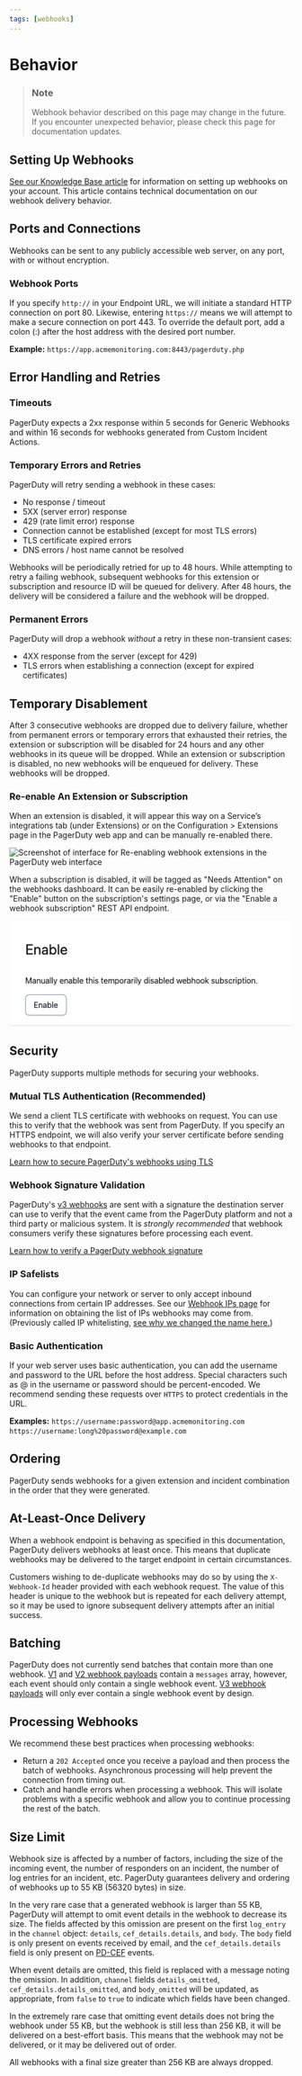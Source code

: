 ```yaml
---
tags: [webhooks]
---
```


# Behavior

<!-- theme: warning -->
> ### Note
> Webhook behavior described on this page may change in the future. If you encounter unexpected behavior, please check this page for documentation updates.

## Setting Up Webhooks

[See our Knowledge Base article](https://support.pagerduty.com/docs/webhooks) for information on setting up webhooks on your account. This article contains technical documentation on our webhook delivery behavior.

## Ports and Connections

Webhooks can be sent to any publicly accessible web server, on any port, with or without encryption.

### Webhook Ports

If you specify `http://` in your Endpoint URL, we will initiate a standard HTTP connection on port 80. Likewise, entering `https://` means we will attempt to make a secure connection on port 443. To override the default port, add a colon (:) after the host address with the desired port number.

**Example:** `https://app.acmemonitoring.com:8443/pagerduty.php`

## Error Handling and Retries

### Timeouts

PagerDuty expects a 2xx response within 5 seconds for Generic Webhooks and within 16 seconds for webhooks generated from Custom Incident Actions.

### Temporary Errors and Retries

PagerDuty will retry sending a webhook in these cases:
  * No response / timeout
  * 5XX (server error) response
  * 429 (rate limit error) response
  * Connection cannot be established (except for most TLS errors)
  * TLS certificate expired errors
  * DNS errors / host name cannot be resolved

Webhooks will be periodically retried for up to 48 hours. While attempting to retry a failing webhook, subsequent webhooks for this extension or subscription and resource ID will be queued for delivery. After 48 hours, the delivery will be considered a failure and the webhook will be dropped.

### Permanent Errors

PagerDuty will drop a webhook *without* a retry in these non-transient cases:
  * 4XX response from the server (except for 429)
  * TLS errors when establishing a connection (except for expired certificates)

## Temporary Disablement

After 3 consecutive webhooks are dropped due to delivery failure, whether from permanent errors or temporary errors that exhausted their retries, the extension or subscription will be disabled for 24 hours and any other webhooks in its queue will be dropped. While an extension or subscription is disabled, no new webhooks will be enqueued for delivery. These webhooks will be dropped.

### Re-enable An Extension or Subscription

When an extension is disabled, it will appear this way on a Service’s integrations tab (under Extensions) or on the Configuration > Extensions page in the PagerDuty web app and can be manually re-enabled there.

![Screenshot of interface for Re-enabling webhook extensions in the PagerDuty web interface](../../assets/images/webhook-disabled.jpg)

When a subscription is disabled, it will be tagged as "Needs Attention" on the webhooks dashboard. It can be easily re-enabled by clicking the "Enable" button on the subscription's settings page, or via the "Enable a webhook subscription" REST API endpoint.

![Screenshot of interface for Re-enabling webhook subscriptions in the PagerDuty web interface](../../assets/images/webhook-subscription-disabled.png)

## Security

PagerDuty supports multiple methods for securing your webhooks.

### Mutual TLS Authentication (Recommended)

We send a client TLS certificate with webhooks on request. You can use this to verify that the webhook was sent from PagerDuty. If you specify an HTTPS endpoint, we will also verify your server certificate before sending webhooks to that endpoint.
<br/>

[Learn how to secure PagerDuty's webhooks using TLS](../../docs/webhooks/03-Mutual-TLS.md)

### Webhook Signature Validation

PagerDuty's [v3 webhooks](../../docs/webhooks/01-Overview.md) are sent with a signature the destination server can use to verify that the event came from the PagerDuty platform and not a third party or malicious system.  It is _strongly recommended_ that webhook consumers verify these signatures before processing each event.
<br/>

[Learn how to verify a PagerDuty webhook signature](../../docs/webhooks/04-Signatures.md)

### IP Safelists

You can configure your network or server to only accept inbound connections from certain IP addresses. See our [Webhook IPs page](../../docs/webhooks/11-Webhook-IPs.md) for information on obtaining the list of IPs webhooks may come from.  (Previously called IP whitelisting, [see why we changed the name here.](https://twitter.com/secnerdette/status/898314208097427457))

### Basic Authentication

If your web server uses basic authentication, you can add the username and password to the URL before the host address. Special characters such as @ in the username or password should be percent-encoded. We recommend sending these requests over `HTTPS` to protect credentials in the URL.

**Examples:**
`https://username:password@app.acmemonitoring.com`
`https://username:long%20password@example.com`

## Ordering

PagerDuty sends webhooks for a given extension and incident combination in the order that they were generated.

## At-Least-Once Delivery

When a webhook endpoint is behaving as specified in this documentation, PagerDuty delivers webhooks at least once. This means that duplicate webhooks may be delivered to the target endpoint in certain circumstances.

Customers wishing to de-duplicate webhooks may do so by using the `X-Webhook-Id` header provided with each webhook request. The value of this header is unique to the webhook but is repeated for each delivery attempt, so it may be used to ignore subsequent delivery attempts after an initial success.

## Batching

PagerDuty does not currently send batches that contain more than one webhook. [V1](../../docs/webhooks/10-V1-Overview.md) and [V2 webhook payloads](../../docs/webhooks/09-V2-Overview.md) contain a `messages` array, however, each event should only contain a single webhook event. [V3 webhook payloads](../../docs/webhooks/01-Overview.md) will only ever contain a single webhook event by design.

## Processing Webhooks

We recommend these best practices when processing webhooks:
  * Return a `202 Accepted` once you receive a payload and then process the batch of webhooks. Asynchronous processing will help prevent the connection from timing out.
  * Catch and handle errors when processing a webhook. This will isolate problems with a specific webhook and allow you to continue processing the rest of the batch.

## Size Limit

Webhook size is affected by a number of factors, including the size of the incoming event, the number of responders on an incident, the number of log entries for an incident, etc. PagerDuty guarantees delivery and ordering of webhooks up to 55 KB (56320 bytes) in size.

In the very rare case that a generated webhook is larger than 55 KB, PagerDuty will attempt to omit event details in the webhook to decrease its size. The fields affected by this omission are present on the first `log_entry` in the `channel` object: `details`, `cef_details.details`, and `body`. The `body` field is only present on events received by email, and the `cef_details.details` field is only present on [PD-CEF](https://support.pagerduty.com/docs/pd-cef) events.

When event details are omitted, this field is replaced with a message noting the omission. In addition, `channel` fields `details_omitted`, `cef_details.details_omitted`, and `body_omitted` will be updated, as appropriate, from `false` to `true` to indicate which fields have been changed.

In the extremely rare case that omitting event details does not bring the webhook under 55 KB, but the webhook is still less than 256 KB, it will be delivered on a best-effort basis. This means that the webhook may not be delivered, or it may be delivered out of order.

All webhooks with a final size greater than 256 KB are always dropped.
